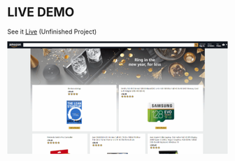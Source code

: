 # LIVE DEMO

See it [Live](https://challenge-dc5b8.web.app/) (Unfinished Project)

<p align="center"> 
    <img src="gif/amazonClone.gif" align="center"></img>
</p>
